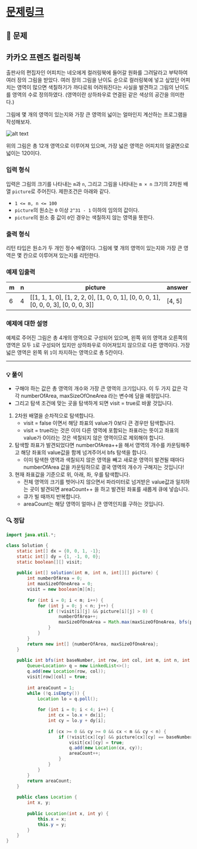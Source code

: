 # [문제링크](https://school.programmers.co.kr/learn/courses/30/lessons/1829)

## 📝 문제

## 카카오 프렌즈 컬러링북

출판사의 편집자인 어피치는 네오에게 컬러링북에 들어갈 원화를 그려달라고 부탁하여 여러 장의 그림을 받았다. 여러 장의 그림을 난이도 순으로 컬러링북에 넣고 싶었던 어피치는 영역이 많으면 색칠하기가 까다로워 어려워진다는 사실을 발견하고 그림의 난이도를 영역의 수로 정의하였다. (영역이란 상하좌우로 연결된 같은 색상의 공간을 의미한다.)

그림에 몇 개의 영역이 있는지와 가장 큰 영역의 넓이는 얼마인지 계산하는 프로그램을 작성해보자.

![alt text](http://t1.kakaocdn.net/codefestival/apeach.png)

위의 그림은 총 12개 영역으로 이루어져 있으며, 가장 넓은 영역은 어피치의 얼굴면으로 넓이는 120이다.

### 입력 형식

입력은 그림의 크기를 나타내는 `m`과 `n`, 그리고 그림을 나타내는 `m × n` 크기의 2차원 배열 `picture`로 주어진다. 제한조건은 아래와 같다.

- `1 <= m, n <= 100`
- `picture`의 원소는 `0` 이상 `2^31 - 1` 이하의 임의의 값이다.
- `picture`의 원소 중 값이 `0`인 경우는 색칠하지 않는 영역을 뜻한다.

### 출력 형식

리턴 타입은 원소가 두 개인 정수 배열이다. 그림에 몇 개의 영역이 있는지와 가장 큰 영역은 몇 칸으로 이루어져 있는지를 리턴한다.

### 예제 입출력

|m|n|picture|answer|
|---|---|---|---|
|6|4|[[1, 1, 1, 0], [1, 2, 2, 0], [1, 0, 0, 1], [0, 0, 0, 1], [0, 0, 0, 3], [0, 0, 0, 3]]|[4, 5]|

### 예제에 대한 설명

예제로 주어진 그림은 총 4개의 영역으로 구성되어 있으며, 왼쪽 위의 영역과 오른쪽의 영역은 모두 `1`로 구성되어 있지만 상하좌우로 이어져있지 않으므로 다른 영역이다. 가장 넓은 영역은 왼쪽 위 `1`이 차지하는 영역으로 총 5칸이다.

---

### 💡 풀이

- 구해야 하는 값은 총 영역의 개수와 가장 큰 영역의 크기입니다. 이 두 가지 값은 각각 numberOfArea, maxSizeOfOneArea 라는 변수에 담을 예정입니다.
- 그리고 탐색 조건에 맞는 곳을 탐색하게 되면 visit = true로 바꿀 것입니다.

1. 2차원 배열을 순차적으로 탐색합니다.
	- visit = false 이면서 해당 좌표의 value가 0보다 큰 경우만 탐색합니다.
	- visit = true라는 것은 이미 다른 영역에 포함되는 좌표라는 뜻이고 좌표의 value가 0이라는 것은 색칠되지 않은 영역이므로 제외해야 합니다.
2. 탐색할 좌표가 발견되었다면 numberOfArea++을 해서 영역의 개수를 카운팅해주고 해당 좌표의 value값을 함께 넘겨주어서 bfs 탐색을 합니다.
	- 이미 탐색한 영역과 색칠되지 않은 영역을 빼고 새로운 영역이 발견될 때마다 numberOfArea 값을 카운팅하므로 결국 영역의 개수가 구해지는 것입니다!
3. 현재 좌표값을 기준으로 위, 아래, 좌, 우를 탐색합니다.
	- 전체 영역의 크기를 벗어나지 않으면서 파라미터로 넘겨받은 value값과 일치하는 곳이 발견되면 areaCount++ 을 하고 발견된 좌표를 새롭게 큐에 넣습니다.
	- 큐가 빌 때까지 반복합니다.
	- areaCount는 해당 영역이 얼마나 큰 영역인지를 구하는 것입니다.

### 🔍 정답

```java
import java.util.*;

class Solution {    
    static int[] dx = {0, 0, 1, -1};
    static int[] dy = {1, -1, 0, 0};
    static boolean[][] visit;
    
    public int[] solution(int m, int n, int[][] picture) {
        int numberOfArea = 0;
        int maxSizeOfOneArea = 0;
        visit = new boolean[m][n];
        
        for (int i = 0; i < m; i++) {
            for (int j = 0; j < n; j++) {
                if (!visit[i][j] && picture[i][j] > 0) {
                    numberOfArea++;
                    maxSizeOfOneArea = Math.max(maxSizeOfOneArea, bfs(picture[i][j], i, j, m, n, picture));
                }
            }
        }
        return new int[] {numberOfArea, maxSizeOfOneArea};
    }
    
    public int bfs(int baseNumber, int row, int col, int m, int n, int[][] picture) {
        Queue<Location> q = new LinkedList<>();
        q.add(new Location(row, col));
        visit[row][col] = true;
        
        int areaCount = 1;
        while (!q.isEmpty()) {
            Location lo = q.poll();
            
            for (int i = 0; i < 4; i++) {
                int cx = lo.x + dx[i];
                int cy = lo.y + dy[i];
                
                if (cx >= 0 && cy >= 0 && cx < m && cy < n) {
                    if (!visit[cx][cy] && picture[cx][cy] == baseNumber) {
                        visit[cx][cy] = true;
                        q.add(new Location(cx, cy));
                        areaCount++;
                    }
                }
            }
        }
        return areaCount;
    }
    
    public class Location {
        int x, y;
        
        public Location(int x, int y) {
            this.x = x;
            this.y = y;
        }
    }
}
```